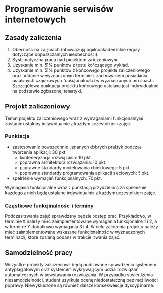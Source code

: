 # Programowanie serwisów internetowych

## Zasady zaliczenia
1. Obecność na zajęciach (obowiązują ogólnoakademickie reguły dotyczące dopuszczalnych nieobecności).
2. Systematyczna praca nad projektem zaliczeniowym.
3. Uzyskanie min. 51% punktów z testu kończącego wykład.
4. Uzyskanie min. 51% punktów z końcowego projektu zaliczeniowego oraz oddanie w wyznaczonym terminie z zachowaniem posiadania ustalonych cząstkowych funkcjonalności w wyznaczonych terminach. Szczegółowa punktacja projektu końcowego ustalana jest indywidualnie na podstawie zgłoszonej tematyki.

## Projekt zaliczeniowy
Temat projektu zaliczeniowego wraz z wymaganiami funkcjonalnymi zostanie ustalony indywidualnie z każdym uczestnikiem zajęć.

### Punktacja
- zastosowanie powszechnie uznanych dobrych praktyk podczas tworzenia aplikacji: 30 pkt.
  - konteneryzacja rozwiązania: 10 pkt.
  - poprawna architektura rozwiązania: 10 pkt.
  - poprawne standardy modelowania obiektowego: 5 pkt.
  - poprawne standardy programowania aplikacji sieciowych: 5 pkt.
- spełnienie wymagań funkcjonalnych: 70 pkt.

Wymagania funkcjonalne wraz z punktacją przydzieloną za spełnienie każdego z nich będą ustalane indywidualnie z każdym uczestnikiem zajęć.

### Cząstkowe funkcjinalności i terminy
Podczas trwania zajęć sprawdzany będzie postęp prac. Przykładowo, w terminie X należy mieć zaimplementowane wymagania funkcjonalne 1 i 2, a w terminie Y dodatkowo wymagania 3 i 4. W celu zaliczenia projektu należy mieć zaimplementowane wskazane funkcjonalnośc w wyznaczonych terminach, które zostaną podane w trakcie trwania zajęć.

## Samodzielność pracy
Wszystkie projekty zaliczeniowe będą poddawane sprawdzeniu systemem antyplagiatowym oraz systemem wykrywającym udział rozwiązań automatycznych w powstawaniu rozwiązania. W przypadku stwierdzenia niesamodzielności, student uzyskuje ocenę niedostateczną bez możliwości poprawy. Niewykluczone są również dalsze konsekwencje dyscyplinarne.
